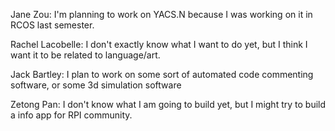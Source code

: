 Jane Zou: I'm planning to work on YACS.N because I was working on it in RCOS last semester.

Rachel Lacobelle: I don't exactly know what I want to do yet, but I think I want it to be related to language/art.

Jack Bartley: I plan to work on some sort of automated code commenting software, or some 3d simulation software

Zetong Pan: I don't know what I am going to build yet, but I might try to build a info app for RPI community.
